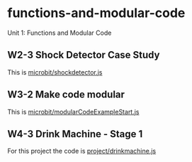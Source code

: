 # functions-and-modular-code
Unit 1: Functions and Modular Code

## W2-3 Shock Detector Case Study

This is [microbit/shockdetector.js](microbit/shockdetector.js)

## W3-2 Make code modular

This is [microbit/modularCodeExampleStart.js](microbit/modularCodeExampleStart.js)

## W4-3 Drink Machine - Stage 1

For this project the code is [project/drinkmachine.js](project/drinkmachine.js)
